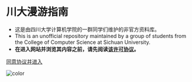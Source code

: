 # **川大漫游指南**

- 这是由四川大学计算机学院的一群同学们维护的非官方资料库。
- This is an unofficial repository maintained by a group of students from the College of Computer Science at Sichuan University.
- **在进入网站并浏览其内容之前，请先阅读<u><a href="#/depart/arrangement" target="_blank">该许可协议</a></u>。**



[同意协议并进入](depart/foreword)

![color](#f0f0f0)

